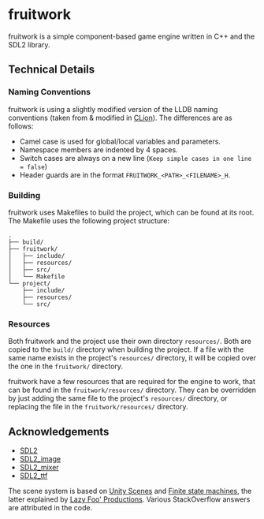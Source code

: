 # fruitwork

fruitwork is a simple component-based game engine written in C++ and the SDL2 library.

## Technical Details

### Naming Conventions

fruitwork is using a slightly modified version of the LLDB naming conventions (taken from & modified in [CLion](https://www.jetbrains.com/clion/)). The differences are as follows:

- Camel case is used for global/local variables and parameters.
- Namespace members are indented by 4 spaces.
- Switch cases are always on a new line (`Keep simple cases in one line = false`)
- Header guards are in the format `FRUITWORK_<PATH>_<FILENAME>_H`.

### Building

fruitwork uses Makefiles to build the project, which can be found at its root. The Makefile uses the following project structure:

```
.
├── build/
├── fruitwork/
│   ├── include/
│   ├── resources/
│   ├── src/
│   └── Makefile
└── project/
    ├── include/
    ├── resources/
    └── src/
```

### Resources

Both fruitwork and the project use their own directory `resources/`. Both are copied to the `build/` directory when building the project. If a file with the same name exists in the project's `resources/` directory, it will be copied over the one in the `fruitwork/` directory.

fruitwork have a few resources that are required for the engine to work, that can be found in the `fruitwork/resources/` directory. They can be overridden by just adding the same file to the project's `resources/` directory, or replacing the file in the `fruitwork/resources/` directory.

## Acknowledgements

- [SDL2](https://www.libsdl.org/)
- [SDL2_image](https://www.libsdl.org/projects/SDL_image/)
- [SDL2_mixer](https://www.libsdl.org/projects/SDL_mixer/)
- [SDL2_ttf](https://www.libsdl.org/projects/SDL_ttf/)

The scene system is based on [Unity Scenes](https://docs.unity3d.com/Manual/CreatingScenes.html) and [Finite state machines](https://en.wikipedia.org/wiki/Finite-state_machine),
the latter explained by [Lazy Foo' Productions](http://lazyfoo.net/articles/article06/index.php). Various StackOverflow answers are attributed in the code.